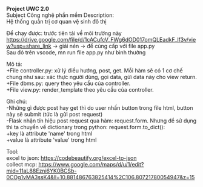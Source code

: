 **Project UWC 2.0**  
Subject Công nghệ phần mềm
Description:  
Hệ thống quản trị cơ quan vệ sinh đô thị  


Để chạy được: trước tiên  tải về môi trường này https://drive.google.com/file/d/1cACufcV_FWg6dOD017omQLEadkF_lf3v/view?usp=share_link -> giải nén -> để cùng cấp với file app.py  
Sau đó trên vscode, mn run file app.py như bình thường  

Mô tả:  
+File controller.py: xử lý điều hướng, post, get. Mỗi hàm sẽ có 1 cơ chế chung như sau: xác thực người dùng, gọi data, gửi data này cho view return.  
+File dbms.py: query theo yêu cầu của controller.  
+File view.py: render_template theo yêu cầu của controller.  

Ghi chú:  
-Những gì được post hay get thì do user nhấn button trong file html, button này sẽ submit (tức là gửi post request)   
-Flask nhận tín hiệu post request qua hàm: request.form. Nhưng để sử dụng thì ta chuyển về dictionary trong python: request.form.to_dict():  
+key là attribute 'name' trong html  
+value là attribute 'value' trong html   

Tool:  
excel to json: https://codebeautify.org/excel-to-json  
collect mcp: https://www.google.com/maps/d/u/1/edit?mid=11aL88Ezni6YK0BCSb-0COg1vMA3ssK4&ll=10.881486763825414%2C106.80721780054947&z=15  
